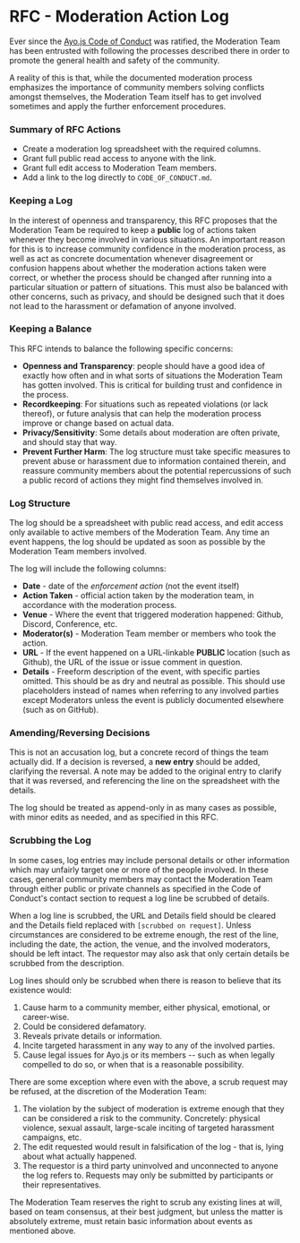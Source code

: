 # RFC - Moderation Action Log

Ever since the [Ayo.js Code of
Conduct](https://github.com/ayojs/ayo/blob/latest/CODE_OF_CONDUCT.md) was
ratified, the Moderation Team has been entrusted with following the processes
described there in order to promote the general health and safety of the
community.

A reality of this is that, while the documented moderation process emphasizes
the importance of community members solving conflicts amongst themselves, the
Moderation Team itself has to get involved sometimes and apply the further
enforcement procedures.

### Summary of RFC Actions

* Create a moderation log spreadsheet with the required columns.
* Grant full public read access to anyone with the link.
* Grant full edit access to Moderation Team members.
* Add a link to the log directly to `CODE_OF_CONDUCT.md`.

### Keeping a Log

In the interest of openness and transparency, this RFC proposes that the
Moderation Team be required to keep a **public** log of actions taken whenever
they become involved in various situations. An important reason for this is to
increase community confidence in the moderation process, as well as act as
concrete documentation whenever disagreement or confusion happens about whether
the moderation actions taken were correct, or whether the process should be
changed after running into a particular situation or pattern of situations. This
must also be balanced with other concerns, such as privacy, and should be
designed such that it does not lead to the harassment or defamation of anyone
involved.

### Keeping a Balance

This RFC intends to balance the following specific concerns:

* **Openness and Transparency**: people should have a good idea of exactly how
  often and in what sorts of situations the Moderation Team has gotten involved.
  This is critical for building trust and confidence in the process.
* **Recordkeeping**: For situations such as repeated violations (or lack
  thereof), or future analysis that can help the moderation process improve or
  change based on actual data.
* **Privacy/Sensitivity**: Some details about moderation are often private, and
  should stay that way.
* **Prevent Further Harm**: The log structure must take specific measures to
  prevent abuse or harassment due to information contained therein, and reassure
  community members about the potential repercussions of such a public record of
  actions they might find themselves involved in.

### Log Structure

The log should be a spreadsheet with public read access, and edit access only
available to active members of the Moderation Team. Any time an event happens,
the log should be updated as soon as possible by the Moderation Team members
involved.

The log will include the following columns:

* **Date** - date of the *enforcement action* (not the event itself)
* **Action Taken** - official action taken by the moderation team, in accordance
  with the moderation process.
* **Venue** - Where the event that triggered moderation happened: Github,
  Discord, Conference, etc.
* **Moderator(s)** - Moderation Team member or members who took the action.
* **URL** - If the event happened on a URL-linkable **PUBLIC** location (such as
  Github), the URL of the issue or issue comment in question.
* **Details** - Freeform description of the event, with specific parties
  omitted. This should be as dry and neutral as possible. This should use
  placeholders instead of names when referring to any involved parties except
  Moderators unless the event is publicly documented elsewhere (such as on
  GitHub).

### Amending/Reversing Decisions

This is not an accusation log, but a concrete record of things the team actually
did. If a decision is reversed, a **new entry** should be added, clarifying the
reversal. A note may be added to the original entry to clarify that it was
reversed, and referencing the line on the spreadsheet with the details.

The log should be treated as append-only in as many cases as possible, with
minor edits as needed, and as specified in this RFC.

### Scrubbing the Log

In some cases, log entries may include personal details or other information
which may unfairly target one or more of the people involved. In these cases,
general community members may contact the Moderation Team through either public
or private channels as specified in the Code of Conduct's contact section to
request a log line be scrubbed of details.

When a log line is scrubbed, the URL and Details field should be cleared and the
Details field replaced with `[scrubbed on request]`. Unless circumstances are
considered to be extreme enough, the rest of the line, including the date, the
action, the venue, and the involved moderators, should be left intact. The
requestor may also ask that only certain details be scrubbed from the
description.

Log lines should only be scrubbed when there is reason to believe that its
existence would:

1. Cause harm to a community member, either physical, emotional, or career-wise.
2. Could be considered defamatory.
3. Reveals private details or information.
4. Incite targeted harassment in any way to any of the involved parties.
5. Cause legal issues for Ayo.js or its members -- such as when legally
compelled to do so, or when that is a reasonable possibility.

There are some exception where even with the above, a scrub request may be
refused, at the discretion of the Moderation Team:

1. The violation by the subject of moderation is extreme enough that they can be
considered a risk to the community. Concretely: physical violence, sexual
assault, large-scale inciting of targeted harassment campaigns, etc.
2. The edit requested would result in falsification of the log - that is, lying
about what actually happened.
3. The requestor is a third party uninvolved and unconnected to anyone the log
refers to. Requests may only be submitted by participants or their
representatives.

The Moderation Team reserves the right to scrub any existing lines at will,
based on team consensus, at their best judgment, but unless the matter is
absolutely extreme, must retain basic information about events as mentioned
above.
